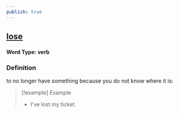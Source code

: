 ```yaml
---
publish: true
---
```

## [lose](https://dictionary.cambridge.org/dictionary/english/lose)

#### Word Type: verb
### Definition
to no longer have something because you do not know where it is:

>[!example] Example
> - I've lost my ticket.
